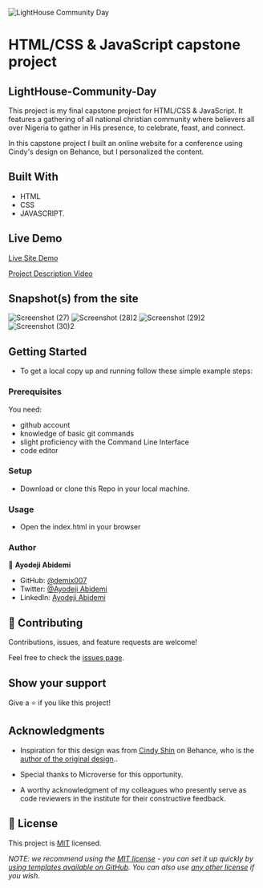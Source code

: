 ![LightHouse Community Day](https://img.shields.io/badge/LghtHouse-Community_Day-000000?style=for-the-badge&logo=Y'n'Tech&logoColor=white)

# HTML/CSS & JavaScript capstone project 

## LightHouse-Community-Day

This project is my final capstone project for HTML/CSS & JavaScript. It features a gathering of all national christian community where believers all over Nigeria to gather in His presence, to celebrate, feast, and connect.

In this capstone project I built an online website for a conference using Cindy's design on Behance, but I personalized the content.  

## Built With

- HTML
- CSS
- JAVASCRIPT.

## Live Demo    

[Live Site Demo](https://demix007.github.io/Capstone1-Project-Style-Conference/)

[Project Description Video](https://www.loom.com/share/e24d0cb3af1d4675a9372fed7b3c3eb2)

## Snapshot(s) from the site


![Screenshot (27)](https://user-images.githubusercontent.com/35904766/210424197-a9f95248-f2d1-4f3c-b99d-c44ae9e30acd.png)
![Screenshot (28)2](https://user-images.githubusercontent.com/35904766/210424227-85d08595-5567-4bab-978a-74f17f457b81.png)
![Screenshot (29)2](https://user-images.githubusercontent.com/35904766/210424241-a72bcd7d-a932-4bdf-8ff4-5fc50d7d5d72.png)
![Screenshot (30)2](https://user-images.githubusercontent.com/35904766/210424436-ce4fe96c-ded1-4287-8544-676ca8d9891e.png)

## Getting Started

- To get a local copy up and running follow these simple example steps:

### Prerequisites
You need:
- github account
- knowledge of basic git commands
- slight proficiency with the Command Line Interface
- code editor

### Setup

- Download or clone this Repo in your local machine.

### Usage

- Open the index.html in your browser

### Author

👤 **Ayodeji Abidemi**

- GitHub: [@demix007](https://github.com/demix007)
- Twitter: [@Ayodeji Abidemi](https://twitter.com/dat_dope_demix)
- LinkedIn: [Ayodeji Abidemi](https://linkedin.com/in/ayodeji-abidemi-b76935218/)

## 🤝 Contributing

Contributions, issues, and feature requests are welcome!

Feel free to check the [issues page](https://github.com/demix007/Capstone-Project-Style-Conference/issues).

## Show your support

Give a ⭐️ if you like this project!

## Acknowledgments

- Inspiration for this design was from [Cindy Shin](https://www.behance.net/adagio07) on Behance, who is the [author of the original design](https://www.behance.net/gallery/29845175/CC-Global-Summit-2015).. 

- Special thanks to Microverse for this opportunity.

- A worthy acknowledgment of my colleagues who presently serve as code reviewers in the institute for their constructive feedback.

## 📝 License

This project is [MIT](./LICENSE.MD) licensed.

_NOTE: we recommend using the [MIT license](https://choosealicense.com/licenses/mit/) - you can set it up quickly by [using templates available on GitHub](https://docs.github.com/en/communities/setting-up-your-project-for-healthy-contributions/adding-a-license-to-a-repository). You can also use [any other license](https://choosealicense.com/licenses/) if you wish._
